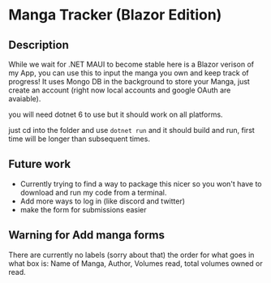 # Manga Tracker (Blazor Edition)

## Description
While we wait for .NET MAUI to become stable here is a Blazor verison of my App, you can use this to input the manga you own and keep track of progress!
It uses Mongo DB in the background to store your Manga, just create an account (right now local accounts and google OAuth are avaiable).

you will need dotnet 6 to use but it should work on all platforms.

just cd into the folder and use ```dotnet run``` and it should build and run, first time will be longer than subsequent times.

## Future work
- Currently trying to find a way to package this nicer so you won't have to download and run my code from a terminal.
- Add more ways to log in (like discord and twitter)
- make the form for submissions easier

## Warning for Add manga forms
There are currently no labels (sorry about that)
the order for what goes in what box is: Name of Manga, Author, Volumes read, total volumes owned or read. 